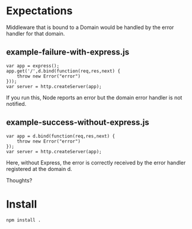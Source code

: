 Expectations
============

Middleware that is bound to a Domain would be handled by the error handler for that domain.


example-failure-with-express.js
--------------------------------

    var app = express();
    app.get('/',d.bind(function(req,res,next) {
        throw new Error("error")
    }));
    var server = http.createServer(app);

If you run this, Node reports an error but the domain error handler is not notified.

example-success-without-express.js
----------------------------------

    var app = d.bind(function(req,res,next) {
        throw new Error("error")
    });
    var server = http.createServer(app);

Here, without Express, the error is correctly received by the error handler registered at the domain d.


Thoughts?


Install
=======    

    npm install .

